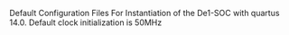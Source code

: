 Default Configuration Files For Instantiation of the De1-SOC with quartus 14.0.
Default clock initialization is 50MHz
